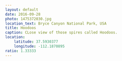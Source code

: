 ```yaml
---
layout: default
date: 2016-09-28
photo: 1475372030.jpg
location_text: Bryce Canyon National Park, USA
title: Hoodoos
caption: CLose view of those spires called Hoodoos.
location:
    latitude: 37.5930377
    longitude: -112.1870895
ratio: 1.33333
---
```

